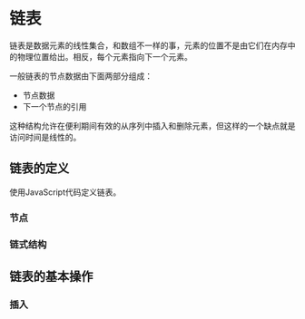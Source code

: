 # 链表

链表是数据元素的线性集合，和数组不一样的事，元素的位置不是由它们在内存中的物理位置给出。相反，每个元素指向下一个元素。

一般链表的节点数据由下面两部分组成：

- 节点数据
- 下一个节点的引用

这种结构允许在便利期间有效的从序列中插入和删除元素，但这样的一个缺点就是访问时间是线性的。

## 链表的定义

使用JavaScript代码定义链表。

### 节点



### 链式结构

## 链表的基本操作


### 插入

